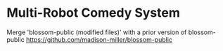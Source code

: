 # Multi-Robot Comedy System

Merge 'blossom-public (modified files)' with a prior version of blossom-public
https://github.com/madison-miller/blossom-public
